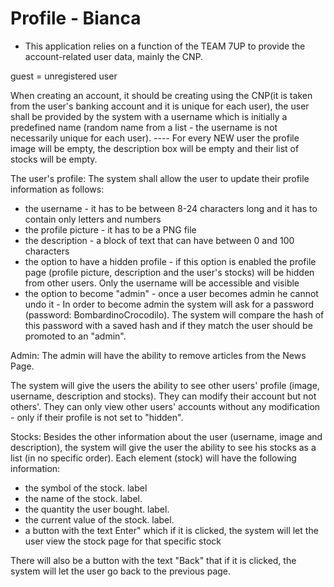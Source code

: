 # Profile - Bianca
- This application relies on a function of the TEAM 7UP to provide the account-related user data, mainly the CNP.

guest = unregistered user

When creating an account, it should be creating using the CNP(it is taken from the user's banking account and it is unique for each user), the user shall be provided by the system with a username which is initially a predefined name (random name from a list - the username is not necessarily unique for each user).
---- For every NEW user the profile image will be empty, the description box will be empty and their list of stocks will be empty.

The user's profile:
The system shall allow the user to update their profile information as follows:
- the username - it has to be between 8-24 characters long and it has to contain only letters and numbers
- the profile picture - it has to be a PNG file
- the description - a block of text that can have between 0 and 100 characters
- the option to have a hidden profile - if this option is enabled the profile page (profile picture, description and the user's stocks) will be hidden from other users. Only the username will be accessible and visible
- the option to become "admin" - once a user becomes admin he cannot undo it - In order to become admin the system will ask for a password (password: BombardinoCrocodilo). The system will compare the hash of this password with a saved hash and if they match the user should be promoted to an "admin".

Admin:
The admin will have the ability to remove articles from the News Page.

The system will give the users the ability to see other users' profile (image, username, description and stocks). They can modify their account but not others'. They can only view other users' accounts without any modification - only if their profile is not set to "hidden".

Stocks:
Besides the other information about the user (username, image and description), the system will give the user the ability to see his stocks as a list (in no specific order). Each element (stock) will have the following information:
- the symbol of the stock. label 
- the name of the stock. label.
- the quantity the user bought. label.
- the current value of the stock. label.
- a button with the text Enter" which if it is clicked, the system will let the user view the stock page for that specific stock

There will also be a button with the text "Back" that if it is clicked, the system will let the user go back to the previous page.
